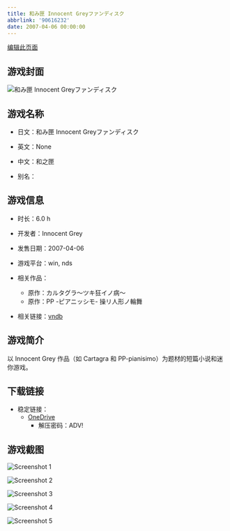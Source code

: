 ```yaml
---
title: 和み匣 Innocent Greyファンディスク
abbrlink: '90616232'
date: 2007-04-06 00:00:00
---
```

[编辑此页面](https://github.com/ACG-3/ADV3-source/blob/main/source/_posts/games/%E5%92%8C%E3%81%BF%E5%8C%A3%20Innocent%20Grey%E3%83%95%E3%82%A1%E3%83%B3%E3%83%87%E3%82%A3%E3%82%B9%E3%82%AF.md)

## 游戏封面

![和み匣 Innocent Greyファンディスク](https://pan.timero.xyz/d/onedrive/img_lib_001/%E5%92%8C%E3%81%BF%E5%8C%A3%20Innocent%20Grey%E3%83%95%E3%82%A1%E3%83%B3%E3%83%87%E3%82%A3%E3%82%B9%E3%82%AF_cover.avif)


## 游戏名称

- 日文：和み匣 Innocent Greyファンディスク
- 英文：None
- 中文：和之匣

- 别名：


## 游戏信息

- 时长：6.0 h
- 开发者：Innocent Grey
- 发售日期：2007-04-06
- 游戏平台：win, nds
- 相关作品：
   - 原作：カルタグラ～ツキ狂イノ病～
   - 原作：PP -ピアニッシモ- 操リ人形ノ輪舞

- 相关链接：[vndb](https://vndb.org/v916)


## 游戏简介

以 Innocent Grey 作品（如 Cartagra 和 PP-pianisimo）为题材的短篇小说和迷你游戏。


## 下载链接

- 稳定链接：
    - [OneDrive](https://pan.timero.xyz/onedrive/adv_lib_001/%E5%92%8C%E3%81%BF%E5%8C%A3%20Innocent%20Grey%E3%83%95%E3%82%A1%E3%83%B3%E3%83%87%E3%82%A3%E3%82%B9%E3%82%AF)
        - 解压密码：ADV!



## 游戏截图


![Screenshot 1](https://pan.timero.xyz/d/onedrive/img_lib_001/%E5%92%8C%E3%81%BF%E5%8C%A3%20Innocent%20Grey%E3%83%95%E3%82%A1%E3%83%B3%E3%83%87%E3%82%A3%E3%82%B9%E3%82%AF_Screenshot_1.avif)

![Screenshot 2](https://pan.timero.xyz/d/onedrive/img_lib_001/%E5%92%8C%E3%81%BF%E5%8C%A3%20Innocent%20Grey%E3%83%95%E3%82%A1%E3%83%B3%E3%83%87%E3%82%A3%E3%82%B9%E3%82%AF_Screenshot_2.avif)

![Screenshot 3](https://pan.timero.xyz/d/onedrive/img_lib_001/%E5%92%8C%E3%81%BF%E5%8C%A3%20Innocent%20Grey%E3%83%95%E3%82%A1%E3%83%B3%E3%83%87%E3%82%A3%E3%82%B9%E3%82%AF_Screenshot_3.avif)

![Screenshot 4](https://pan.timero.xyz/d/onedrive/img_lib_001/%E5%92%8C%E3%81%BF%E5%8C%A3%20Innocent%20Grey%E3%83%95%E3%82%A1%E3%83%B3%E3%83%87%E3%82%A3%E3%82%B9%E3%82%AF_Screenshot_4.avif)

![Screenshot 5](https://pan.timero.xyz/d/onedrive/img_lib_001/%E5%92%8C%E3%81%BF%E5%8C%A3%20Innocent%20Grey%E3%83%95%E3%82%A1%E3%83%B3%E3%83%87%E3%82%A3%E3%82%B9%E3%82%AF_Screenshot_5.avif)


